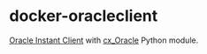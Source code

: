 # docker-oracleclient
[Oracle Instant Client](http://www.oracle.com/technetwork/database/features/instant-client/index-097480.html) with [cx_Oracle](http://cx-oracle.sourceforge.net/) Python module.

